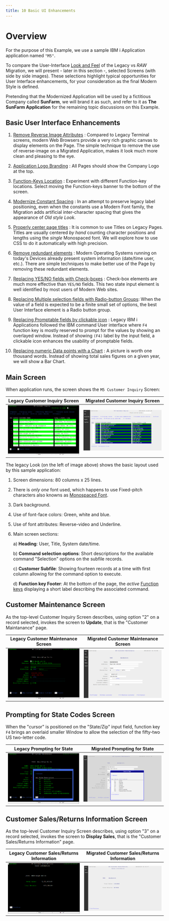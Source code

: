 ```yaml
---
title: 10 Basic UI Enhancements
---
```


# Overview

For the purpose of this Example, we use a sample IBM i Application application named `"M5"`. 

To compare the User-Interface [Look and Feel](https://en.wikipedia.org/wiki/Look_and_feel) of the Legacy vs *RAW* Migration, we will present - later in this section -, selected Screens (with side by side images). These selections highlight typical opportunities for User Interface enhancements, for your consideration as the final Modern Style is defined.

Pretending that the Modernized Application will be used by a fictitious Company called **SunFarm**, we will brand it as such, and refer to it as **The SunFarm Application** for the remaining topic discussions on this Example.


## Basic User Interface Enhancements

1. [Remove Reverse Image Attributes](./enhance-remove-reverse-image.html) : Compared to Legacy Terminal screens, modern Web Browsers provide a very rich graphic canvas to display elements on the Page. The simple technique to remove the use of reverse-image on a Migrated Application, makes it look much more clean and pleasing to the eye.

2. [Application Logo Branding](./enhance-logo-branding.html) : All Pages should show the Company Logo at the top.

3. [Function-Keys Location](./enhance-function-keys-location.html) : Experiment with different Function-key locations. Select moving the Function-keys banner to the bottom of the screen.

4. [Modernize Constant Spacing](./enhance-modernize-font-appearance.html) : In an attempt to preserve legacy label positioning, even when the constants use a Modern Font family, the Migration adds artificial inter-character spacing that gives the appearance of *Old style Look*.

5. [Properly center page titles](./enhance-title-centering.html) : It is common to use Titles on Legacy Pages. Titles are usually centered *by hand* counting character positions and lengths using the *single* Monospaced font. We will explore how to use CSS to do it automatically with high precision.

6. [Remove redundant elements](./enhance-remove-redundant-elements.html) : Modern Operating Systems running on today's Devices already present system information (date/time user, etc.). There are simple techniques to make better use of the Page by removing these redundant elements.

7. [Replacing YES/NO fields with Check-boxes](./enhance-replace-yesno-checkboxes.html) : Check-box elements are much more effective than `YES/NO` fields. This two state input element is well identified by most users of Modern Web sites. 

8. [Replacing Multiple selection fields with Radio-button Groups](./enhance-replace-yesno-radio-groups.html): When the value of a field is expected to be a finite small set of options, the best User Interface element is a Radio button group.

9. [Replacing Promptable fields by clickable icon](./enhance-prompts-clickable-icon.html) : Legacy IBM i Applications followed the IBM command User interface where `F4` function key is mostly reserved to prompt for the values by showing an overlayed window. Instead of showing `(F4)` label by the input field, a clickable icon enhances the usability of promptable fields.

10. [Replacing numeric Data points with a Chart](./enhance-replace-data-with-chart.html) : A picture is worth one thousand words. Instead of showing total sales figures on a given year, we will show a Bar Chart.

## Main Screen

When application runs, the screen shows the `M5 Customer Inquiry` Screen:

| Legacy Customer Inquiry Screen | Migrated Customer Inquiry Screen |
| :-: | :-: |
| ![Legacy Customer Inquiry Screen](./images/raw-customer-inquiry.png) | ![Migrated Customer Inquiry Screen](./images/migrated-customer-inquiry.png) |
 

The legacy Look (on the left of image above) shows the basic layout used by this sample application:

1. Screen dimensions: 80 columns x 25 lines.
2. There is *only one* font used, which happens to use Fixed-pitch characters also knowns as [Monospaced Font](https://en.wikipedia.org/wiki/Monospaced_font).
3. Dark background.
4. Use of font-face colors: Green, white and blue.
5. Use of font attributes: Reverse-video and Underline.
6. Main screen sections:

   a) **Heading**: User, Title, System date/time.
   
   b) **Command selection options**: Short descriptions for the available command "Selection" options on the subfile records.

   c) **Customer Subfile**: Showing fourteen records at a time with first column allowing for the command option to execute.

   d) **Function key Footer**: At the bottom of the page, the *active* [Function keys](https://en.wikipedia.org/wiki/Function_key) displaying a short label describing the associated command.

## Customer Maintenance Screen 
As the top-level Customer Inquiry Screen describes, using option "2" on a record selected, invokes the screen to **Update**, that is the "Customer Maintanance" page.

| Legacy Customer Maintenance Screen | Migrated Customer Maintenance Screen |
| :-: | :-: |
| ![Customer Maintenance Screen](./images/raw-option-update.png) | ![Migrated Customer Maintenance Screen](./images/migrated-option-update.png) |


## Prompting for State Codes Screen
When the "cursor" is positioned on the "State/Zip" input field, function key `F4` brings an overlaid smaller Window to allow the selection of the fifty-two US two-letter code.

| Legacy Prompting for State | Migrated Prompting for State |
| :-: | :-: |
| ![Legacy Prompting for State](./images/raw-state-prompt.png) | ![Migrated Prompting for State](./images/migrated-state-prompt.png) |


## Customer Sales/Returns Information Screen
As the top-level Customer Inquiry Screen describes, using option "3" on a record selected, invokes the screen to **Display Sales**, that is the "Customer Sales/Returns Information" page.

| Legacy Customer Sales/Returns Information | Migrated Customer Sales/Returns Information |
| :-: | :-: |
| ![Legacy Customer Sales/Returns Information](./images/raw-option-display-sales.png) | ![Migrated Customer Sales/Returns Information](./images/migrated-option-display-sales.png) |





